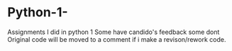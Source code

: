 # Python-1-
Assignments I did in python 1
Some have candido's feedback some dont
Original code will be moved to a comment if i make a revison/rework code. 
